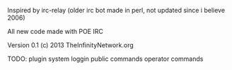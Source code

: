 Inspired by irc-relay (older irc bot made in perl, not updated since i believe 2006)

All new code made with POE IRC

Version 0.1 (c) 2013 TheInfinityNetwork.org

TODO:
   plugin system
   loggin
   public commands
   operator commands

